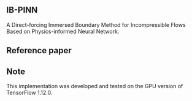 ## IB-PINN

A Direct-forcing Immersed Boundary Method for Incompressible Flows Based on Physics-informed Neural Network.

## Reference paper

## Note

This implementation was developed and tested on the GPU version of TensorFlow 1.12.0. 
